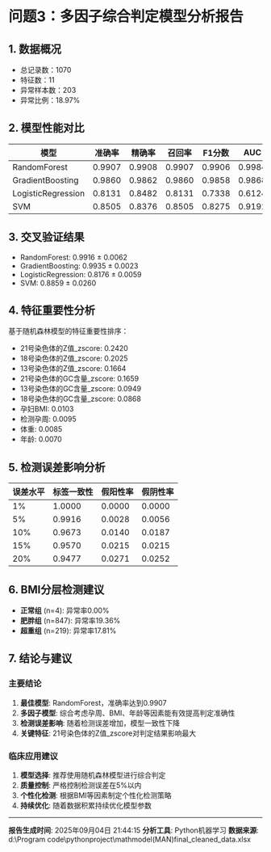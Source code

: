# 问题3：多因子综合判定模型分析报告

## 1. 数据概况

- 总记录数：1070
- 特征数：11
- 异常样本数：203
- 异常比例：18.97%

## 2. 模型性能对比

| 模型 | 准确率 | 精确率 | 召回率 | F1分数 | AUC |
|------|--------|--------|--------|--------|-----|
| RandomForest | 0.9907 | 0.9908 | 0.9907 | 0.9906 | 0.9984 |
| GradientBoosting | 0.9860 | 0.9862 | 0.9860 | 0.9858 | 0.9868 |
| LogisticRegression | 0.8131 | 0.8482 | 0.8131 | 0.7338 | 0.6124 |
| SVM | 0.8505 | 0.8376 | 0.8505 | 0.8275 | 0.9192 |


## 3. 交叉验证结果

- RandomForest: 0.9916 ± 0.0062
- GradientBoosting: 0.9935 ± 0.0023
- LogisticRegression: 0.8176 ± 0.0059
- SVM: 0.8859 ± 0.0260


## 4. 特征重要性分析

基于随机森林模型的特征重要性排序：

- 21号染色体的Z值_zscore: 0.2420
- 18号染色体的Z值_zscore: 0.2025
- 13号染色体的Z值_zscore: 0.1664
- 21号染色体的GC含量_zscore: 0.1659
- 13号染色体的GC含量_zscore: 0.0949
- 18号染色体的GC含量_zscore: 0.0868
- 孕妇BMI: 0.0103
- 检测孕周: 0.0095
- 体重: 0.0085
- 年龄: 0.0070


## 5. 检测误差影响分析

| 误差水平 | 标签一致性 | 假阳性率 | 假阴性率 |
|----------|------------|----------|----------|
| 1% | 1.0000 | 0.0000 | 0.0000 |
| 5% | 0.9916 | 0.0028 | 0.0056 |
| 10% | 0.9673 | 0.0140 | 0.0187 |
| 15% | 0.9570 | 0.0215 | 0.0215 |
| 20% | 0.9477 | 0.0271 | 0.0252 |


## 6. BMI分层检测建议

- **正常组** (n=4): 异常率0.00%
- **肥胖组** (n=847): 异常率19.36%
- **超重组** (n=219): 异常率17.81%


## 7. 结论与建议

### 主要结论

1. **最佳模型**: RandomForest，准确率达到0.9907
2. **多因子模型**: 综合考虑孕周、BMI、年龄等因素能有效提高判定准确性
3. **检测误差影响**: 随着检测误差增加，模型一致性下降
4. **关键特征**: 21号染色体的Z值_zscore对判定结果影响最大

### 临床应用建议

1. **模型选择**: 推荐使用随机森林模型进行综合判定
2. **质量控制**: 严格控制检测误差在5%以内
3. **个性化检测**: 根据BMI等因素制定个性化检测策略
4. **持续优化**: 随着数据积累持续优化模型参数

---

**报告生成时间**: 2025年09月04日 21:44:15
**分析工具**: Python机器学习
**数据来源**: d:\Program code\pythonproject\mathmodel\(MAN)final_cleaned_data.xlsx